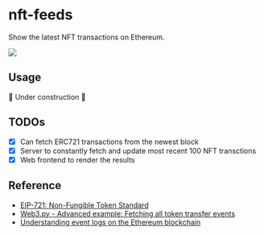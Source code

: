 # nft-feeds

Show the latest NFT transactions on Ethereum.

![](https://user-images.githubusercontent.com/17119193/160287995-4c05d1ef-0111-49ca-9b16-70d44c03a684.png)

## Usage

🚧 Under construction 🚧

## TODOs

- [x] Can fetch ERC721 transactions from the newest block
- [x] Server to constantly fetch and update most recent 100 NFT transctions
- [x] Web frontend to render the results 

## Reference

- [EIP-721: Non-Fungible Token Standard](https://eips.ethereum.org/EIPS/eip-721)
- [Web3.py - Advanced example: Fetching all token transfer events](https://web3py.readthedocs.io/en/stable/examples.html#advanced-example-fetching-all-token-transfer-events)
- [Understanding event logs on the Ethereum blockchain](https://medium.com/mycrypto/understanding-event-logs-on-the-ethereum-blockchain-f4ae7ba50378)
